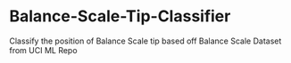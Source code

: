 # Balance-Scale-Tip-Classifier
Classify the position of Balance Scale tip based off Balance Scale Dataset from UCI ML Repo
